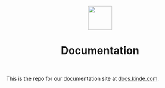 <p align="center">
  <a href="https://kinde.com?utm_source=github&utm_medium=kinde_docs" target="_blank" rel="noopener noreferrer">
    <picture>
      <img src="https://docs.kinde.com/kinde-logo.svg" height="64">
    </picture>
  </a>
  <h1 align="center">Documentation</h1>
  <br />
</p>

This is the repo for our documentation site at [docs.kinde.com](https://docs.kinde.com).
